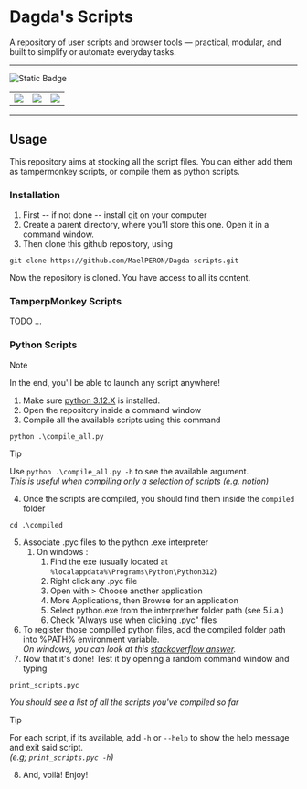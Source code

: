 # Dagda's Scripts

A repository of user scripts and browser tools — practical, modular, and built to simplify or automate everyday tasks. 

---

![Static Badge](https://img.shields.io/badge/Made%20with-%E2%9D%A4%EF%B8%8F-red?style=for-the-badge)
<table class="no-border"><tr><td><img src="https://img.shields.io/badge/Python-3776AB?style=flat&logo=python&logoColor=white"></td><td><img src="https://img.shields.io/badge/JavaScript-F7DF1E?style=flat&logo=javascript&logoColor=black"></td><td><img src="https://img.shields.io/badge/Node.js-339933?style=flat&logo=node.js&logoColor=white"></td></tr></table>

---

## Usage

This repository aims at stocking all the script files.
You can either add them as tampermonkey scripts, or compile them as python scripts.

### Installation

1. First -- if not done -- install [git](https://git-scm.com/downloads) on your computer
2. Create a parent directory, where you'll store this one. Open it in a command window.
3. Then clone this github repository, using
```
git clone https://github.com/MaelPERON/Dagda-scripts.git
```

Now the repository is cloned. You have access to all its content.

### TamperpMonkey Scripts

TODO ...

### Python Scripts

> [!NOTE]
> In the end, you'll be able to launch any script anywhere!

1. Make sure [python 3.12.X](https://www.python.org/downloads/release/python-3132/) is installed.
2. Open the repository inside a command window
3. Compile all the available scripts using this command
```
python .\compile_all.py
```
> [!TIP]
> Use `python .\compile_all.py -h` to see the available argument.\
> *This is useful when compiling only a selection of scripts (e.g. notion)*
4. Once the scripts are compiled, you should find them inside the `compiled` folder
```
cd .\compiled
```
5. Associate .pyc files to the python .exe interpreter
	1. On windows :
		1. Find the exe (usually located at `%localappdata%\Programs\Python\Python312`)
		2. Right click any .pyc file
		3. Open with > Choose another application
		4. More Applications, then Browse for an application
		5. Select python.exe from the interprether folder path (see 5.i.a.)
		6. Check "Always use when clicking .pyc" files
6. To register those compilled python files, add the compiled folder path into %PATH% environment variable.\
*On windows, you can look at this [stackoverflow answer](https://stackoverflow.com/a/44272417).*
7. Now that it's done! Test it by opening a random command window and typing
```
print_scripts.pyc
```
*You should see a list of all the scripts you've compiled so far*

> [!TIP]
> For each script, if its available, add `-h` or `--help` to show the help message and exit said script.\
> *(e.g; `print_scripts.pyc -h`)*

8. And, voilà! Enjoy!